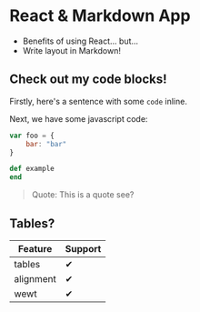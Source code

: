 # React & Markdown App
* Benefits of using React... but...
* Write layout in Markdown!

## Check out my code blocks!
Firstly, here's a sentence with some `code` inline.

Next, we have some javascript code:

```javascript
var foo = {
	bar: "bar"
}
```

```ruby
def example
end
```

> Quote: This is a quote see?


## Tables?
| Feature   | Support |
| --------- | ------- |
| tables    | ✔ |
| alignment | ✔ |
| wewt      | ✔ |
